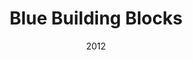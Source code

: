 ---
discogs_id: 4014930
discogs_master_id: None
title: Blue Building Blocks
artists: ['How To Count One To Ten']
date: 2012
genre: ['Rock']
image: Blue Building Blocks-4014930.jpg
label: Kiwiport
country: Japan
styles: ['Math Rock']
video: https://www.youtube.com/watch?v=POgXK5nM8BQ
---